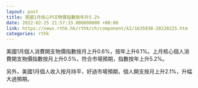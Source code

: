 ```yaml
---
layout: post
title: 美國1月核心PCE物價指數按年升5.2%
date: 2022-02-25 21:57:33.000000000 +08:00
link: https://news.rthk.hk/rthk/ch/component/k2/1635930-20220225.htm
categories: rthk
---
```


美國1月個人消費開支物價指數按月上升0.6%，按年上升6.1%。上月核心個人消費開支物價指數按月上升0.5%，符合市場預期，指數按年上升5.2%。

另外，美國1月個人收入按月持平，好過市場預期，個人開支按月上升2.1%，升幅大過預期。
